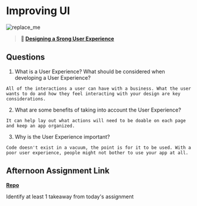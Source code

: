 # Improving UI

![replace_me](https://codeworks.blob.core.windows.net/public/assets/img/illustrations/placeholder.svg)

> **📖 [Designing a Srong User Experience](https://codeworksacademy.com/fs-student-guide/resources/wk7/03-Creating-Good-UX)**

## Questions

1. What is a User Experience? What should be considered when developing a User Experience?
```
All of the interactions a user can have with a business. What the user wants to do and how they feel interacting with your design are key considerations. 
```

2. What are some benefits of taking into account the User Experience?
```
It can help lay out what actions will need to be doable on each page and keep an app organized.
```

3. Why is the User Experience important?
```
Code doesn't exist in a vacuum, the point is for it to be used. With a poor user experience, people might not bother to use your app at all. 
```

## Afternoon Assignment Link

**[Repo](https://github.com/TaylorBruun/<ASSIGNMENT_REPO>)**

Identify at least 1 takeaway from today's assignment

